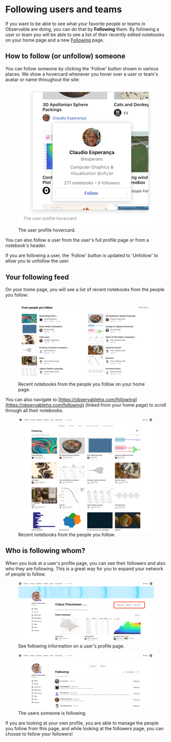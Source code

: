 # Following users and teams

If you want to be able to see what your favorite people or teams in Observable are doing, you can do that by **Following** them. By following a user or team you will be able to see a list of their recently edited notebooks on your home page and a new [Following](https://observablehq.com/following) page.

## How to follow (or unfollow) someone

You can follow someone by clicking the 'Follow' button shown in various places. We show a hovercard whenever you hover over a user or team's avatar or name throughout the site:

<figure>
  <img
    class="screenshot w-50"
    src="./assets/hovercard.png" alt="Screen shot of a hovercard showing a user's avatar, and a 'Follow' button below."
  />
  <figcaption>The user profile hovercard.</figcaption>
</figure>

You can also follow a user from the user's full profile page or from a notebook's header.

If you are following a user, the 'Follow' button is updated to 'Unfollow' to allow you to unfollow the user.

## Your following feed
On your home page, you will see a list of recent notebooks from the people you follow:

<figure>
  <img
    class="screenshot w-80"
    src="./assets/people-you-follow.png" alt="A screen showing multiple notebook thumbnails from users that the account owner is following, on the home page."
  />
  <figcaption>Recent notebooks from the people you follow on your home page.</figcaption>
</figure>

You can also navigate to [https://observablehq.com/following](https://observablehq.com/following) (linked from your home page) to scroll through all their notebooks.

<figure>
  <img
    class="screenshot w-80"
    src="./assets/following.png" alt="A screen showing multiple notebook thumbnails from users that the account owner is following, through the Following page."
  />
  <figcaption>Recent notebooks from the people you follow.</figcaption>
</figure>

## Who is following whom?

When you look at a user's profile page, you can see their followers and also who they are following. This is a great way for you to expand your network of people to follow.

<figure>
  <img
    class="screenshot w-80"
    src="./assets/followers-following.png" alt="Screenshot showing a user's profile page, where you can see who they are following and who follows them."
  />
  <figcaption>See following information on a user's profile page.</figcaption>
</figure>

<figure>
  <img
    class="screenshot w-80"
    src="./assets/profile-view.png" alt="Screenshot of a followers view from a user's profile, where they can manage follows."
  />
  <figcaption>The users someone is following.</figcaption>
</figure>

If you are looking at your own profile, you are able to manage the people you follow from this page, and while looking at the followers page, you can choose to follow your followers!